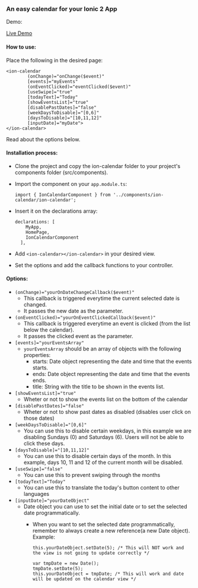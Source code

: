 ### An easy calendar for your Ionic 2 App

Demo:

  [Live Demo](https://rawgit.com/alexandretok/easy-ionic2-calendar/master/demo/lab.html)
  
#### How to use:
Place the following in the desired page:

    <ion-calendar
            (onChange)="onChange($event)"
            [events]="myEvents"
            (onEventClicked)="eventClicked($event)"
            [useSwipe]="true"
            [todayText]="Today"
            [showEventsList]="true"
            [disablePastDates]="false"
            [weekDaysToDisable]="[0,6]"
            [daysToDisable]="[10,11,12]"
            [inputDate]="myDate">
    </ion-calendar>
    
Read about the options below.


#### Installation process:

* Clone the project and copy the ion-calendar folder to your project's components folder (src/components).
* Import the component on your `app.module.ts`:

    ```
    import { IonCalendarComponent } from '../components/ion-calendar/ion-calendar';
    ```
* Insert it on the declarations array:

    ```
    declarations: [
        MyApp,
        HomePage,
        IonCalendarComponent
      ],
    ```

* Add `<ion-calendar></ion-calendar>` in your desired view.
* Set the options and add the callback functions to your controller.

#### Options:

* `(onChange)="yourOnDateChangeCallback($event)"`
  * This callback is triggered everytime the current selected date is changed.
  * It passes the new date as the parameter.
* `(onEventClicked)="yourOnEventClickedCallback($event)"`
  * This callback is triggered everytime an event is clicked (from the list below the calendar).
  * It passes the clicked event as the parameter.
* `[events]="yourEventsArray"`
  * `yourEventsArray` should be an array of objects with the following properties:
    * starts: Date object representing the date and time that the events starts.
    * ends: Date object representing the date and time that the events ends.
    * title: String with the title to be shown in the events list.
* `[showEventsList]="true"`
  * Wheter or not to show the events list on the bottom of the calendar
* `[disablePastDates]="false"`
  * Wheter or not to show past dates as disabled (disables user click on those dates)
* `[weekDaysToDisable]="[0,6]"`
  * You can use this to disable certain weekdays, in this example we are disabling Sundays (0) and Saturdays (6). Users will not be able to click these days.
* `[daysToDisable]="[10,11,12]"`
  * You can use this to disable certain days of the month. In this example, days 10, 11 and 12 of the current month will be disabled.
* `[useSwipe]="false"`
  * You can use this to prevent swiping through the months
* `[todayText]="Today"`
  * You can use this to translate the today's button content to other languages
* `[inputDate]="yourDateObject"`
  * Date object you can use to set the initial date or to set the selected date programmatically.
    * When you want to set the selected date programmatically, remember to always create a new reference(a new Date object).
      Example:
                      
      ```
      this.yourDateObject.setDate(5); /* This will NOT work and the view is not going to update correctly */
      
      var tmpDate = new Date();
      tmpDate.setDate(5);
      this.yourDateObject = tmpDate; /* This will work and date will be updated on the calendar view */
      ```
